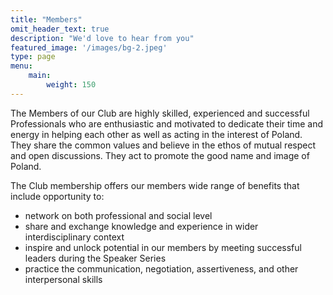 ```yaml
---
title: "Members"
omit_header_text: true
description: "We'd love to hear from you"
featured_image: '/images/bg-2.jpeg'
type: page
menu:
    main:
        weight: 150
---
```


The Members of our Club are highly skilled, experienced and successful Professionals who are enthusiastic and motivated to dedicate their time and energy in helping each other as well as acting in the interest of Poland. They share the common values and believe in the ethos of mutual respect and open discussions. They act to promote the good name and image of Poland.

The Club membership offers our members wide range of benefits that include opportunity to:

- network on both professional and social level
- share and exchange knowledge and experience in wider interdisciplinary context
- inspire and unlock potential in our members by meeting successful leaders during the Speaker Series
- practice the communication, negotiation, assertiveness, and other interpersonal skills
